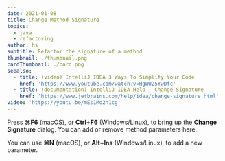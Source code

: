 ```yaml
---
date: 2021-01-08
title: Change Method Signature
topics:
  - java
  - refactoring
author: hs
subtitle: Refactor the signature of a method
thumbnail: ./thumbnail.png
cardThumbnail: ./card.png
seealso:
  - title: (video) IntelliJ IDEA 3 Ways To Simplify Your Code
    href: 'https://www.youtube.com/watch?v=HgWU25YwDfc'
  - title: (documentation) IntelliJ IDEA Help - Change Signature
    href: 'https://www.jetbrains.com/help/idea/change-signature.html'
video: 'https://youtu.be/mEs1Mo2h1cg'
---
```

Press **⌘F6** (macOS), or **Ctrl+F6** (Windows/Linux), to bring up the **Change Signature** dialog. You can add or remove method parameters here.  

You can use **⌘N** (macOS), or **Alt+Ins** (Windows/Linux), to add a new parameter.
